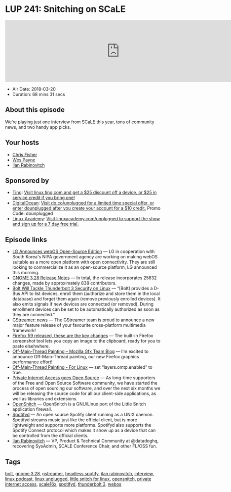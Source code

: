 # LUP 241: Snitching on SCaLE

<iframe src="https://player.fireside.fm/v2/RUkczH-V+ryAr_meA?theme=dark" width="740" height="200" frameborder="0" scrolling="no"></iframe>

* Air Date: 2018-03-20
* Duration: 68 mins 31 secs

## About this episode

We’re playing just one interview from SCaLE this year, tons of community news, and two handy app picks.

## Your hosts
* [Chris Fisher](https://linuxunplugged.com/hosts/chrislas)
* [Wes Payne](https://linuxunplugged.com/hosts/wes)
* [Ilan Rabinovitch](https://linuxunplugged.com/guests/irabinovitch)

## Sponsored by

  * [Ting](http://linux.ting.com): [Visit linux.ting.com and get a $25 discount off a device, or $25 in service credit if you bring one!](http://linux.ting.com)
  * [DigitalOcean](https://do.co/unplugged): [Visit do.co/unplugged for a limited time special offer, or enter dounplugged after you create your account for a $10 credit.](https://do.co/unplugged) Promo Code: dounplugged
  * [Linux Academy](http://linuxacademy.com/unplugged): [Visit linuxacademy.com/unplugged to support the show and sign up for a 7 day free trial.](http://linuxacademy.com/unplugged)



## Episode links

  * [LG Announces webOS Open-Source Edition](https://www.phoronix.com/scan.php?page=news_item&px=LG-webOS-Open-Source-Edition "LG Announces webOS Open-Source Edition") — LG in cooperation with South Korea's NIPA government agency are working on making webOS suitable as a more open platform with open connectivity. They are still looking to commercialize it as an open-source platform, LG announced this morning.
  * [GNOME 3.28 Release Notes](https://help.gnome.org/misc/release-notes/3.28/ "GNOME 3.28 Release Notes") — In total, the release incorporates 25832 changes, made by approximately 838 contributors.
  * [Bolt Will Tackle Thunderbolt 3 Security on Linux](https://www.omgubuntu.co.uk/2017/12/project-bolt-improves-thunderbolt-security-linux "Bolt Will Tackle Thunderbolt 3 Security on Linux") — “[Bolt] provides a D-Bus API to list devices, enroll them (authorize and store them in the local database) and forget them again (remove previously enrolled devices). It also emits signals if new devices are connected (or removed). During enrollment devices can be set to be automatically authorized as soon as they are connected.”
  * [GStreamer: news](https://gstreamer.freedesktop.org/news/#2018-03-19T20%3A00%3A00Z "GStreamer: news") — The GStreamer team is proud to announce a new major feature release of your favourite cross-platform multimedia framework! 
  * [Firefox 59 released, these are the key changes](https://www.omgubuntu.co.uk/2018/03/firefox-59-changes-download "Firefox 59 released, these are the key changes") — The built-in Firefox screenshot tool lets you copy an image to the clipboard, ready for you to paste elsehwhere.
  * [Off-Main-Thread Painting – Mozilla Gfx Team Blog](https://mozillagfx.wordpress.com/2017/12/05/off-main-thread-painting/ "Off-Main-Thread Painting – Mozilla Gfx Team Blog") — I’m excited to announce Off-Main-Thread painting, our new Firefox graphics performance effort!
  * [Off-Main-Thread Painting - For Linux](https://twitter.com/AdamBrodziak/status/975667123975573504?ref_src=twsrc%5Etfw "Off-Main-Thread Painting - For Linux") — set “layers.omtp.enabled” to true.
  * [Private Internet Access goes Open Source](https://www.privateinternetaccess.com/blog/2018/03/private-internet-access-goes-open-source/ "Private Internet Access goes Open Source") — As long-time supporters of the Free and Open Source Software community, we have started the process of open sourcing our software, and over the next six months we will be releasing the source code for all our client-side applications, as well as libraries and extensions.
  * [OpenSnitch](https://www.opensnitch.io/ "OpenSnitch") — OpenSnitch is a GNU/Linux port of the Little Snitch application firewall.
  * [Spotifyd](https://github.com/Spotifyd/spotifyd "Spotifyd") — An open source Spotify client running as a UNIX daemon. Spotifyd streams music just like the official client, but is more lightweight and supports more platforms. Spotifyd also supports the Spotify Connect protocol which makes it show up as a device that can be controlled from the official clients.
  * [Ilan Rabinovitch](https://twitter.com/irabinovitch?lang=en "Ilan Rabinovitch") — VP, Product & Technical Community at @datadoghq, recovering SysAdmin, SCALE Conference Chair, and other FL/OSS fun.



## Tags

[bolt](https://linuxunplugged.com/tags/bolt), [gnome 3.28](https://linuxunplugged.com/tags/gnome%203.28), [gstreamer](https://linuxunplugged.com/tags/gstreamer), [headless spotify](https://linuxunplugged.com/tags/headless%20spotify), [ilan rabinovitch](https://linuxunplugged.com/tags/ilan%20rabinovitch), [interview](https://linuxunplugged.com/tags/interview), [linux podcast](https://linuxunplugged.com/tags/linux%20podcast), [linux unplugged](https://linuxunplugged.com/tags/linux%20unplugged), [little snitch for linux](https://linuxunplugged.com/tags/little%20snitch%20for%20linux), [opensnitch](https://linuxunplugged.com/tags/opensnitch), [private internet access](https://linuxunplugged.com/tags/private%20internet%20access), [scale16x](https://linuxunplugged.com/tags/scale16x), [spotifyd](https://linuxunplugged.com/tags/spotifyd), [thunderbolt 3](https://linuxunplugged.com/tags/thunderbolt%203), [webos](https://linuxunplugged.com/tags/webos)